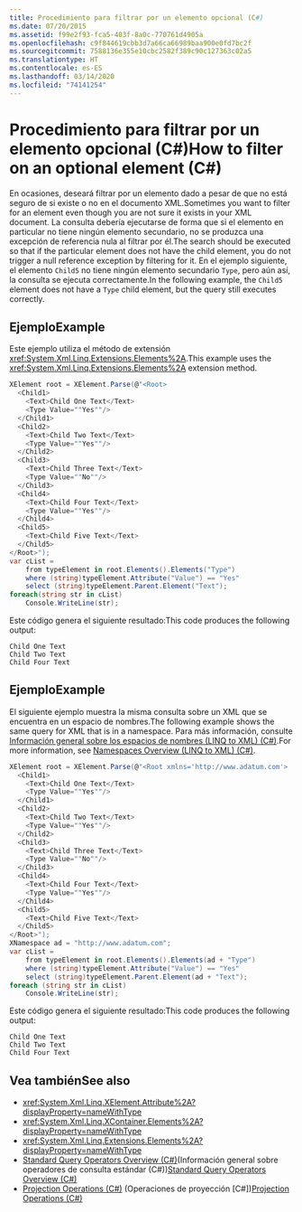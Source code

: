 ```yaml
---
title: Procedimiento para filtrar por un elemento opcional (C#)
ms.date: 07/20/2015
ms.assetid: f99e2f93-fca5-403f-8a0c-770761d4905a
ms.openlocfilehash: c9f844619cbb3d7a66ca66989baa900e0fd7bc2f
ms.sourcegitcommit: 7588136e355e10cbc2582f389c90c127363c02a5
ms.translationtype: HT
ms.contentlocale: es-ES
ms.lasthandoff: 03/14/2020
ms.locfileid: "74141254"
---
```

# <a name="how-to-filter-on-an-optional-element-c"></a><span data-ttu-id="31896-102">Procedimiento para filtrar por un elemento opcional (C#)</span><span class="sxs-lookup"><span data-stu-id="31896-102">How to filter on an optional element (C#)</span></span>
<span data-ttu-id="31896-103">En ocasiones, deseará filtrar por un elemento dado a pesar de que no está seguro de si existe o no en el documento XML.</span><span class="sxs-lookup"><span data-stu-id="31896-103">Sometimes you want to filter for an element even though you are not sure it exists in your XML document.</span></span> <span data-ttu-id="31896-104">La consulta debería ejecutarse de forma que si el elemento en particular no tiene ningún elemento secundario, no se produzca una excepción de referencia nula al filtrar por él.</span><span class="sxs-lookup"><span data-stu-id="31896-104">The search should be executed so that if the particular element does not have the child element, you do not trigger a null reference exception by filtering for it.</span></span> <span data-ttu-id="31896-105">En el ejemplo siguiente, el elemento `Child5` no tiene ningún elemento secundario `Type`, pero aún así, la consulta se ejecuta correctamente.</span><span class="sxs-lookup"><span data-stu-id="31896-105">In the following example, the `Child5` element does not have a `Type` child element, but the query still executes correctly.</span></span>  
  
## <a name="example"></a><span data-ttu-id="31896-106">Ejemplo</span><span class="sxs-lookup"><span data-stu-id="31896-106">Example</span></span>  
 <span data-ttu-id="31896-107">Este ejemplo utiliza el método de extensión <xref:System.Xml.Linq.Extensions.Elements%2A>.</span><span class="sxs-lookup"><span data-stu-id="31896-107">This example uses the <xref:System.Xml.Linq.Extensions.Elements%2A> extension method.</span></span>  
  
```csharp  
XElement root = XElement.Parse(@"<Root>  
  <Child1>  
    <Text>Child One Text</Text>  
    <Type Value=""Yes""/>  
  </Child1>  
  <Child2>  
    <Text>Child Two Text</Text>  
    <Type Value=""Yes""/>  
  </Child2>  
  <Child3>  
    <Text>Child Three Text</Text>  
    <Type Value=""No""/>  
  </Child3>  
  <Child4>  
    <Text>Child Four Text</Text>  
    <Type Value=""Yes""/>  
  </Child4>  
  <Child5>  
    <Text>Child Five Text</Text>  
  </Child5>  
</Root>");  
var cList =  
    from typeElement in root.Elements().Elements("Type")  
    where (string)typeElement.Attribute("Value") == "Yes"  
    select (string)typeElement.Parent.Element("Text");  
foreach(string str in cList)  
    Console.WriteLine(str);  
```  
  
 <span data-ttu-id="31896-108">Este código genera el siguiente resultado:</span><span class="sxs-lookup"><span data-stu-id="31896-108">This code produces the following output:</span></span>  
  
```output  
Child One Text  
Child Two Text  
Child Four Text  
```  
  
## <a name="example"></a><span data-ttu-id="31896-109">Ejemplo</span><span class="sxs-lookup"><span data-stu-id="31896-109">Example</span></span>  
 <span data-ttu-id="31896-110">El siguiente ejemplo muestra la misma consulta sobre un XML que se encuentra en un espacio de nombres.</span><span class="sxs-lookup"><span data-stu-id="31896-110">The following example shows the same query for XML that is in a namespace.</span></span> <span data-ttu-id="31896-111">Para más información, consulte [Información general sobre los espacios de nombres (LINQ to XML) (C#)](namespaces-overview-linq-to-xml.md).</span><span class="sxs-lookup"><span data-stu-id="31896-111">For more information, see [Namespaces Overview (LINQ to XML) (C#)](namespaces-overview-linq-to-xml.md).</span></span>  
  
```csharp  
XElement root = XElement.Parse(@"<Root xmlns='http://www.adatum.com'>  
  <Child1>  
    <Text>Child One Text</Text>  
    <Type Value=""Yes""/>  
  </Child1>  
  <Child2>  
    <Text>Child Two Text</Text>  
    <Type Value=""Yes""/>  
  </Child2>  
  <Child3>  
    <Text>Child Three Text</Text>  
    <Type Value=""No""/>  
  </Child3>  
  <Child4>  
    <Text>Child Four Text</Text>  
    <Type Value=""Yes""/>  
  </Child4>  
  <Child5>  
    <Text>Child Five Text</Text>  
  </Child5>  
</Root>");  
XNamespace ad = "http://www.adatum.com";  
var cList =  
    from typeElement in root.Elements().Elements(ad + "Type")  
    where (string)typeElement.Attribute("Value") == "Yes"  
    select (string)typeElement.Parent.Element(ad + "Text");  
foreach (string str in cList)  
    Console.WriteLine(str);  
```  
  
 <span data-ttu-id="31896-112">Este código genera el siguiente resultado:</span><span class="sxs-lookup"><span data-stu-id="31896-112">This code produces the following output:</span></span>  
  
```output  
Child One Text  
Child Two Text  
Child Four Text  
```  
  
## <a name="see-also"></a><span data-ttu-id="31896-113">Vea también</span><span class="sxs-lookup"><span data-stu-id="31896-113">See also</span></span>

- <xref:System.Xml.Linq.XElement.Attribute%2A?displayProperty=nameWithType>
- <xref:System.Xml.Linq.XContainer.Elements%2A?displayProperty=nameWithType>
- <xref:System.Xml.Linq.Extensions.Elements%2A?displayProperty=nameWithType>
- <span data-ttu-id="31896-114">[Standard Query Operators Overview (C#)](./standard-query-operators-overview.md)(Información general sobre operadores de consulta estándar (C#))</span><span class="sxs-lookup"><span data-stu-id="31896-114">[Standard Query Operators Overview (C#)](./standard-query-operators-overview.md)</span></span>
- <span data-ttu-id="31896-115">[Projection Operations (C#)](./projection-operations.md) (Operaciones de proyección [C#])</span><span class="sxs-lookup"><span data-stu-id="31896-115">[Projection Operations (C#)](./projection-operations.md)</span></span>
